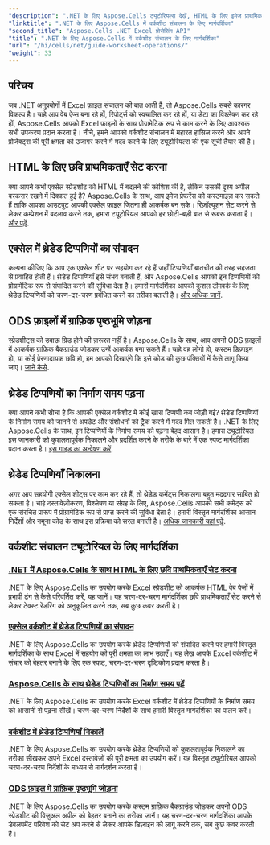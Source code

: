 ```yaml
---
"description": ".NET के लिए Aspose.Cells ट्यूटोरियल्स देखें, HTML के लिए इमेज प्राथमिकताएँ सेट करने से लेकर ODS में ग्राफ़िक बैकग्राउंड जोड़ने तक। चरण-दर-चरण गाइड के साथ सीखें।"
"linktitle": ".NET के लिए Aspose.Cells में वर्कशीट संचालन के लिए मार्गदर्शिका"
"second_title": "Aspose.Cells .NET Excel प्रोसेसिंग API"
"title": ".NET के लिए Aspose.Cells में वर्कशीट संचालन के लिए मार्गदर्शिका"
"url": "/hi/cells/net/guide-worksheet-operations/"
"weight": 33
---
```


## परिचय

जब .NET अनुप्रयोगों में Excel फ़ाइल संचालन की बात आती है, तो Aspose.Cells सबसे कारगर विकल्प है। चाहे आप वेब ऐप्स बना रहे हों, रिपोर्ट्स को स्वचालित कर रहे हों, या डेटा का विश्लेषण कर रहे हों, Aspose.Cells आपको Excel फ़ाइलों के साथ प्रोग्रामेटिक रूप से काम करने के लिए आवश्यक सभी उपकरण प्रदान करता है। नीचे, हमने आपको वर्कशीट संचालन में महारत हासिल करने और अपने प्रोजेक्ट्स की पूरी क्षमता को उजागर करने में मदद करने के लिए ट्यूटोरियल्स की एक सूची तैयार की है।

## HTML के लिए छवि प्राथमिकताएँ सेट करना 
 
क्या आपने कभी एक्सेल स्प्रेडशीट को HTML में बदलने की कोशिश की है, लेकिन उसकी दृश्य अपील बरकरार रखने में दिक्कत हुई है? Aspose.Cells के साथ, आप इमेज प्रेफरेंस को कस्टमाइज़ कर सकते हैं ताकि आपका आउटपुट आपकी एक्सेल फ़ाइल जितना ही आकर्षक बन सके। रिज़ॉल्यूशन सेट करने से लेकर कम्प्रेशन में बदलाव करने तक, हमारा ट्यूटोरियल आपको हर छोटी-बड़ी बात से रूबरू कराता है। [और पढ़ें](./setting-image-preferences/).

## एक्सेल में थ्रेडेड टिप्पणियों का संपादन 
 
कल्पना कीजिए कि आप एक एक्सेल शीट पर सहयोग कर रहे हैं जहाँ टिप्पणियाँ बातचीत की तरह सहजता से प्रवाहित होती हैं। थ्रेडेड टिप्पणियाँ इसे संभव बनाती हैं, और Aspose.Cells आपको इन टिप्पणियों को प्रोग्रामेटिक रूप से संपादित करने की सुविधा देता है। हमारी मार्गदर्शिका आपको कुशल टीमवर्क के लिए थ्रेडेड टिप्पणियों को चरण-दर-चरण प्रबंधित करने का तरीका बताती है। [और अधिक जानें](./editing-threaded-comments/).

## ODS फ़ाइलों में ग्राफ़िक पृष्ठभूमि जोड़ना
  
स्प्रेडशीट्स को उबाऊ ग्रिड होने की ज़रूरत नहीं है। Aspose.Cells के साथ, आप अपनी ODS फ़ाइलों में आकर्षक ग्राफ़िक बैकग्राउंड जोड़कर उन्हें आकर्षक बना सकते हैं। चाहे वह लोगो हो, कस्टम डिज़ाइन हो, या कोई प्रेरणादायक छवि हो, हम आपको दिखाएंगे कि इसे कोड की कुछ पंक्तियों में कैसे लागू किया जाए। [जानें कैसे](./adding-graphic-background-in-ods-file/).

## थ्रेडेड टिप्पणियों का निर्माण समय पढ़ना  

क्या आपने कभी सोचा है कि आपकी एक्सेल वर्कशीट में कोई खास टिप्पणी कब जोड़ी गई? थ्रेडेड टिप्पणियों के निर्माण समय को जानने से अपडेट और संशोधनों को ट्रैक करने में मदद मिल सकती है। .NET के लिए Aspose.Cells के साथ, इन टिप्पणियों के निर्माण समय को पढ़ना बेहद आसान है। हमारा ट्यूटोरियल इस जानकारी को कुशलतापूर्वक निकालने और प्रदर्शित करने के तरीके के बारे में एक स्पष्ट मार्गदर्शिका प्रदान करता है। [इस गाइड का अन्वेषण करें](./read-created-time-of-threaded-comment/).

## थ्रेडेड टिप्पणियाँ निकालना  

अगर आप सहयोगी एक्सेल शीट्स पर काम कर रहे हैं, तो थ्रेडेड कमेंट्स निकालना बहुत मददगार साबित हो सकता है। चाहे दस्तावेज़ीकरण, विश्लेषण या संग्रह के लिए, Aspose.Cells आपको सभी कमेंट्स को एक संरचित प्रारूप में प्रोग्रामेटिक रूप से प्राप्त करने की सुविधा देता है। हमारी विस्तृत मार्गदर्शिका आसान निर्देशों और नमूना कोड के साथ इस प्रक्रिया को सरल बनाती है। [अधिक जानकारी यहां पढ़ें](./extract-threaded-comments/).

## वर्कशीट संचालन ट्यूटोरियल के लिए मार्गदर्शिका
### [.NET में Aspose.Cells के साथ HTML के लिए छवि प्राथमिकताएँ सेट करना](./setting-image-preferences/)
.NET के लिए Aspose.Cells का उपयोग करके Excel स्प्रेडशीट को आकर्षक HTML वेब पेजों में प्रभावी ढंग से कैसे परिवर्तित करें, यह जानें। यह चरण-दर-चरण मार्गदर्शिका छवि प्राथमिकताएँ सेट करने से लेकर टेक्स्ट रेंडरिंग को अनुकूलित करने तक, सब कुछ कवर करती है।
### [एक्सेल वर्कशीट में थ्रेडेड टिप्पणियों का संपादन](./editing-threaded-comments/)
.NET के लिए Aspose.Cells का उपयोग करके थ्रेडेड टिप्पणियों को संपादित करने पर हमारी विस्तृत मार्गदर्शिका के साथ Excel में सहयोग की पूरी क्षमता का लाभ उठाएँ। यह लेख आपके Excel वर्कशीट में संचार को बेहतर बनाने के लिए एक स्पष्ट, चरण-दर-चरण दृष्टिकोण प्रदान करता है।
### [Aspose.Cells के साथ थ्रेडेड टिप्पणियों का निर्माण समय पढ़ें](./read-created-time-of-threaded-comment/)
.NET के लिए Aspose.Cells का उपयोग करके Excel वर्कशीट में थ्रेडेड टिप्पणियों के निर्माण समय को आसानी से पढ़ना सीखें। चरण-दर-चरण निर्देशों के साथ हमारी विस्तृत मार्गदर्शिका का पालन करें।
### [वर्कशीट में थ्रेडेड टिप्पणियाँ निकालें](./extract-threaded-comments/)
.NET के लिए Aspose.Cells का उपयोग करके थ्रेडेड टिप्पणियों को कुशलतापूर्वक निकालने का तरीका सीखकर अपने Excel दस्तावेज़ों की पूरी क्षमता का उपयोग करें। यह विस्तृत ट्यूटोरियल आपको चरण-दर-चरण निर्देशों के माध्यम से मार्गदर्शन करता है।
### [ODS फ़ाइल में ग्राफ़िक पृष्ठभूमि जोड़ना](./adding-graphic-background-in-ods-file/)
.NET के लिए Aspose.Cells का उपयोग करके कस्टम ग्राफ़िक बैकग्राउंड जोड़कर अपनी ODS स्प्रेडशीट की विज़ुअल अपील को बेहतर बनाने का तरीका जानें। यह चरण-दर-चरण मार्गदर्शिका आपके डेवलपमेंट परिवेश को सेट अप करने से लेकर आपके डिज़ाइन को लागू करने तक, सब कुछ कवर करती है।